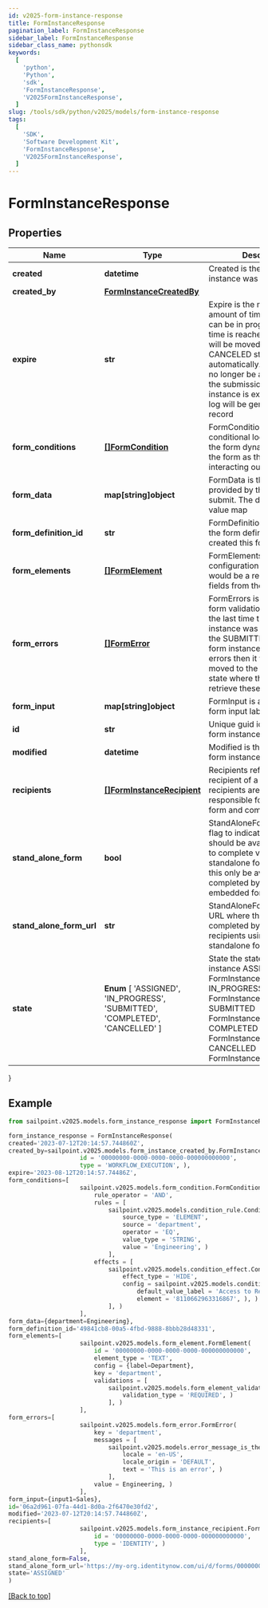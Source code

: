 ```yaml
---
id: v2025-form-instance-response
title: FormInstanceResponse
pagination_label: FormInstanceResponse
sidebar_label: FormInstanceResponse
sidebar_class_name: pythonsdk
keywords:
  [
    'python',
    'Python',
    'sdk',
    'FormInstanceResponse',
    'V2025FormInstanceResponse',
  ]
slug: /tools/sdk/python/v2025/models/form-instance-response
tags:
  [
    'SDK',
    'Software Development Kit',
    'FormInstanceResponse',
    'V2025FormInstanceResponse',
  ]
---
```


# FormInstanceResponse

## Properties

| Name | Type | Description | Notes |
| --- | --- | --- | --- |
| **created** | **datetime** | Created is the date the form instance was assigned | [optional] |
| **created_by** | [**FormInstanceCreatedBy**](form-instance-created-by) |  | [optional] |
| **expire** | **str** | Expire is the maximum amount of time that a form can be in progress. After this time is reached then the form will be moved to a CANCELED state automatically. The user will no longer be able to complete the submission. When a form instance is expires an audit log will be generated for that record | [optional] |
| **form_conditions** | [**[]FormCondition**](form-condition) | FormConditions is the conditional logic that modify the form dynamically modify the form as the recipient is interacting out the form | [optional] |
| **form_data** | **map[string]object** | FormData is the data provided by the form on submit. The data is in a key -> value map | [optional] |
| **form_definition_id** | **str** | FormDefinitionID is the id of the form definition that created this form | [optional] |
| **form_elements** | [**[]FormElement**](form-element) | FormElements is the configuration of the form, this would be a repeat of the fields from the form-config | [optional] |
| **form_errors** | [**[]FormError**](form-error) | FormErrors is an array of form validation errors from the last time the form instance was transitioned to the SUBMITTED state. If the form instance had validation errors then it would be moved to the IN PROGRESS state where the client can retrieve these errors | [optional] |
| **form_input** | **map[string]object** | FormInput is an object of form input labels to value | [optional] |
| **id** | **str** | Unique guid identifying this form instance | [optional] |
| **modified** | **datetime** | Modified is the last date the form instance was modified | [optional] |
| **recipients** | [**[]FormInstanceRecipient**](form-instance-recipient) | Recipients references to the recipient of a form. The recipients are those who are responsible for filling out a form and completing it | [optional] |
| **stand_alone_form** | **bool** | StandAloneForm is a boolean flag to indicate if this form should be available for users to complete via the standalone form UI or should this only be available to be completed by as an embedded form | [optional] [default to False] |
| **stand_alone_form_url** | **str** | StandAloneFormURL is the URL where this form may be completed by the designated recipients using the standalone form UI | [optional] |
| **state** | **Enum** [ 'ASSIGNED', 'IN_PROGRESS', 'SUBMITTED', 'COMPLETED', 'CANCELLED' ] | State the state of the form instance ASSIGNED FormInstanceStateAssigned IN_PROGRESS FormInstanceStateInProgress SUBMITTED FormInstanceStateSubmitted COMPLETED FormInstanceStateCompleted CANCELLED FormInstanceStateCancelled | [optional] |

}

## Example

```python
from sailpoint.v2025.models.form_instance_response import FormInstanceResponse

form_instance_response = FormInstanceResponse(
created='2023-07-12T20:14:57.744860Z',
created_by=sailpoint.v2025.models.form_instance_created_by.FormInstanceCreatedBy(
                    id = '00000000-0000-0000-0000-000000000000',
                    type = 'WORKFLOW_EXECUTION', ),
expire='2023-08-12T20:14:57.74486Z',
form_conditions=[
                    sailpoint.v2025.models.form_condition.FormCondition(
                        rule_operator = 'AND',
                        rules = [
                            sailpoint.v2025.models.condition_rule.ConditionRule(
                                source_type = 'ELEMENT',
                                source = 'department',
                                operator = 'EQ',
                                value_type = 'STRING',
                                value = 'Engineering', )
                            ],
                        effects = [
                            sailpoint.v2025.models.condition_effect.ConditionEffect(
                                effect_type = 'HIDE',
                                config = sailpoint.v2025.models.condition_effect_config.ConditionEffect_config(
                                    default_value_label = 'Access to Remove',
                                    element = '8110662963316867', ), )
                            ], )
                    ],
form_data={department=Engineering},
form_definition_id='49841cb8-00a5-4fbd-9888-8bbb28d48331',
form_elements=[
                    sailpoint.v2025.models.form_element.FormElement(
                        id = '00000000-0000-0000-0000-000000000000',
                        element_type = 'TEXT',
                        config = {label=Department},
                        key = 'department',
                        validations = [
                            sailpoint.v2025.models.form_element_validations_set.FormElementValidationsSet(
                                validation_type = 'REQUIRED', )
                            ], )
                    ],
form_errors=[
                    sailpoint.v2025.models.form_error.FormError(
                        key = 'department',
                        messages = [
                            sailpoint.v2025.models.error_message_is_the_standard_api_error_response_message_type/.ErrorMessage is the standard API error response message type.(
                                locale = 'en-US',
                                locale_origin = 'DEFAULT',
                                text = 'This is an error', )
                            ],
                        value = Engineering, )
                    ],
form_input={input1=Sales},
id='06a2d961-07fa-44d1-8d0a-2f6470e30fd2',
modified='2023-07-12T20:14:57.744860Z',
recipients=[
                    sailpoint.v2025.models.form_instance_recipient.FormInstanceRecipient(
                        id = '00000000-0000-0000-0000-000000000000',
                        type = 'IDENTITY', )
                    ],
stand_alone_form=False,
stand_alone_form_url='https://my-org.identitynow.com/ui/d/forms/00000000-0000-0000-0000-000000000000',
state='ASSIGNED'
)

```

[[Back to top]](#)
